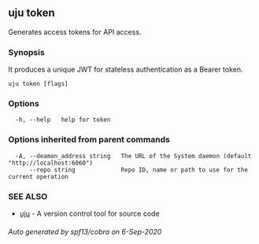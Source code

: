 ## uju token

Generates access tokens for API access.

### Synopsis

It produces a unique JWT for stateless authentication as a Bearer token.

```
uju token [flags]
```

### Options

```
  -h, --help   help for token
```

### Options inherited from parent commands

```
  -A, --deamon_address string   The URL of the System daemon (default "http://localhost:6060")
      --repo string             Repo ID, name or path to use for the current operation
```

### SEE ALSO

* [uju](uju.md)	 - A version control tool for source code

###### Auto generated by spf13/cobra on 6-Sep-2020
